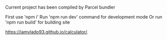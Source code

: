 Current project has been compiled by Parcel bundler

First use 'npm i'
Run 'npm run dev' command for development mode
Or run 'npm run build' for building site

https://iamvlado93.github.io/calculator/.
